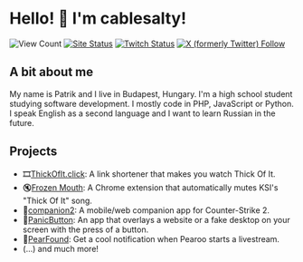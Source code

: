 # Hello! 👋 I'm cablesalty!
![View Count](https://komarev.com/ghpvc/?username=cablesalty&)
[![Site Status](https://img.shields.io/website?url=https%3A%2F%2Fcablesalty.com&up_message=Online&down_message=Offline&label=Website)](https://cablesalty.com)
[![Twitch Status](https://img.shields.io/twitch/status/cablesalty)](https://twitch.tv/cablesalty)
[![X (formerly Twitter) Follow](https://img.shields.io/twitter/follow/cablesalty)](https://x.com/cablesalty)

## A bit about me
My name is Patrik and I live in Budapest, Hungary. I'm a high school student studying software development. I mostly code in PHP, JavaScript or Python. I speak English as a second language and I want to learn Russian in the future.

## Projects
- 🎞️[ThickOfIt.click](https://thickofit.click): A link shortener that makes you watch Thick Of It.
- 🔇[Frozen Mouth](https://github.com/cablesalty/frozenmouth): A Chrome extension that automatically mutes KSI's "Thick Of It" song.
- 📱[companion2](https://github.com/cablesalty/companion2): A mobile/web companion app for Counter-Strike 2.
- 🫥[PanicButton](https://github.com/cablesalty/PanicButton): An app that overlays a website or a fake desktop on your screen with the press of a button.
- 🔔[PearFound](https://github.com/cablesalty/PearFound): Get a cool notification when Pearoo starts a livestream.
- (...) and much more!
